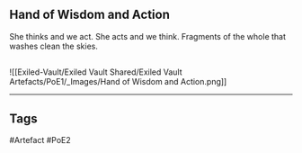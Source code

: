 ## Hand of Wisdom and Action
She thinks and we act.
She acts and we think.
Fragments of the whole that washes clean the skies.
##
![[Exiled-Vault/Exiled Vault Shared/Exiled Vault Artefacts/PoE1/_Images/Hand of Wisdom and Action.png]]

---
## Tags
#Artefact
#PoE2